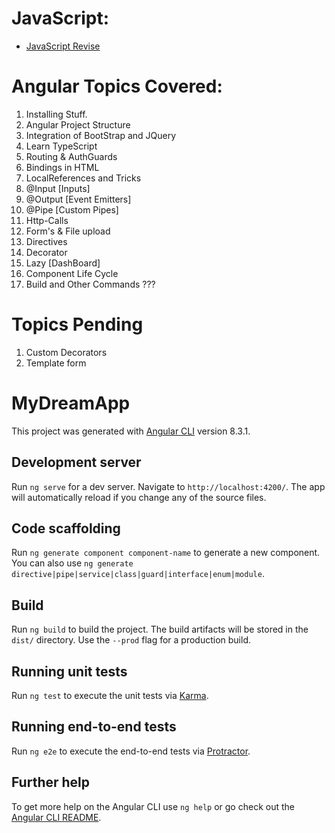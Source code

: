 JavaScript:
===========
* [JavaScript Revise](https://github.com/siripuramjagadishraj1/4.UI_angular_all_concepts/blob/master/JavaScript.txt)

Angular Topics Covered:
=======================
1. Installing Stuff.
2. Angular Project Structure
3. Integration of BootStrap and JQuery
4. Learn TypeScript
5. Routing & AuthGuards
6. Bindings in HTML
7. LocalReferences and Tricks
8. @Input [Inputs]
9. @Output [Event Emitters]
10. @Pipe [Custom Pipes]
11. Http-Calls
12. Form's & File upload
13. Directives
14. Decorator
15. Lazy [DashBoard]
16. Component Life Cycle
17. Build and Other Commands ???

# Topics Pending
1. Custom Decorators
2. Template form

# MyDreamApp

This project was generated with [Angular CLI](https://github.com/angular/angular-cli) version 8.3.1.

## Development server

Run `ng serve` for a dev server. Navigate to `http://localhost:4200/`. The app will automatically reload if you change any of the source files.

## Code scaffolding

Run `ng generate component component-name` to generate a new component. You can also use `ng generate directive|pipe|service|class|guard|interface|enum|module`.

## Build

Run `ng build` to build the project. The build artifacts will be stored in the `dist/` directory. Use the `--prod` flag for a production build.

## Running unit tests

Run `ng test` to execute the unit tests via [Karma](https://karma-runner.github.io).

## Running end-to-end tests

Run `ng e2e` to execute the end-to-end tests via [Protractor](http://www.protractortest.org/).

## Further help

To get more help on the Angular CLI use `ng help` or go check out the [Angular CLI README](https://github.com/angular/angular-cli/blob/master/README.md).
